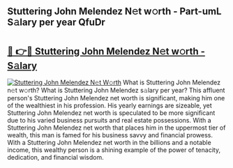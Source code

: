 ## Stuttering John Melendez N𝚎t w𝚘rth - Part-umL S𝚊lary per year QfuDr

# <h2><a href="http://gc4r2fl.nevu.top/?p=Stuttering+John+Melendez">🔗 👉🔴 Stuttering John Melendez N𝚎t w𝚘rth - S𝚊lary</a></h2>

[![Stuttering John Melendez N𝚎t W𝚘rth](https://i.imgur.com/Oavwk0R.jpeg)](http://gc4r2fl.nevu.top/?p=Stuttering+John+Melendez)
What is Stuttering John Melendez n𝚎t w𝚘rth? What is Stuttering John Melendez s𝚊lary per year?
This affluent person's Stuttering John Melendez net worth is significant, making him one of the wealthiest in his profession. His yearly earnings are sizeable, yet Stuttering John Melendez net worth is speculated to be more significant due to his varied business pursuits and real estate possessions. With a Stuttering John Melendez net worth that places him in the uppermost tier of wealth, this man is famed for his business savvy and financial prowess. With a Stuttering John Melendez net worth in the billions and a notable income, this wealthy person is a shining example of the power of tenacity, dedication, and financial wisdom.
